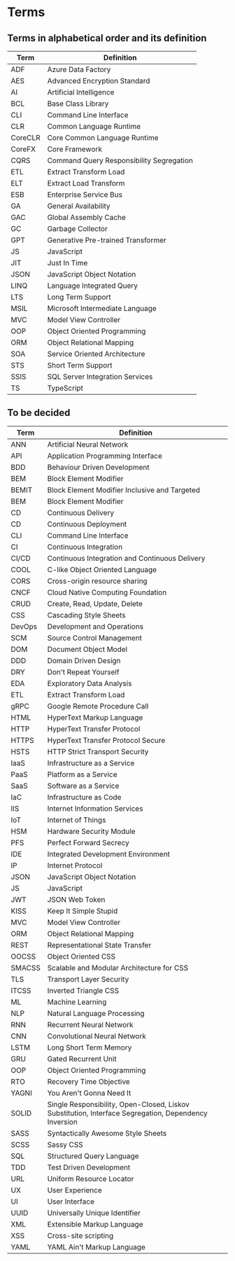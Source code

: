 # Terms

## Terms in alphabetical order and its definition

| Term | Definition |
| -------- | ------- |
| ADF | Azure Data Factory |
| AES | Advanced Encryption Standard |
| AI | Artificial Intelligence |
| BCL | Base Class Library |
| CLI | Command Line Interface |
| CLR | Common Language Runtime |
| CoreCLR | Core Common Language Runtime |
| CoreFX | Core Framework |
| CQRS | Command Query Responsibility Segregation |
| ETL | Extract Transform Load |
| ELT | Extract Load Transform |
| ESB | Enterprise Service Bus |
| GA | General Availability |
| GAC | Global Assembly Cache |
| GC | Garbage Collector |
| GPT | Generative Pre-trained Transformer |
| JS | JavaScript |
| JIT | Just In Time |
| JSON | JavaScript Object Notation |
| LINQ | Language Integrated Query |
| LTS | Long Term Support |
| MSIL | Microsoft Intermediate Language |
| MVC | Model View Controller |
| OOP | Object Oriented Programming |
| ORM | Object Relational Mapping |
| SOA | Service Oriented Architecture |
| STS | Short Term Support |
| SSIS | SQL Server Integration Services |
| TS | TypeScript |

## To be decided

| Term | Definition |
| -------- | ------- |
| ANN | Artificial Neural Network |
| API | Application Programming Interface |
| BDD | Behaviour Driven Development |
| BEM | Block Element Modifier |
| BEMIT | Block Element Modifier Inclusive and Targeted |
| BEM | Block Element Modifier |
| CD | Continuous Delivery |
| CD | Continuous Deployment |
| CLI | Command Line Interface |
| CI | Continuous Integration |
| CI/CD | Continuous Integration and Continuous Delivery |
| COOL | C-like Object Oriented Language |
| CORS | Cross-origin resource sharing  |
| CNCF | Cloud Native Computing Foundation |
| CRUD | Create, Read, Update, Delete |
| CSS | Cascading Style Sheets |
| DevOps | Development and Operations |
| SCM | Source Control Management |
| DOM | Document Object Model |
| DDD | Domain Driven Design |
| DRY | Don't Repeat Yourself |
| EDA | Exploratory Data Analysis |
| ETL | Extract Transform Load |
| gRPC | Google Remote Procedure Call |
| HTML | HyperText Markup Language |
| HTTP | HyperText Transfer Protocol |
| HTTPS | HyperText Transfer Protocol Secure |
| HSTS | HTTP Strict Transport Security |
| IaaS | Infrastructure as a Service |
| PaaS | Platform as a Service |
| SaaS | Software as a Service |
| IaC | Infrastructure as Code |
| IIS | Internet Information Services |
| IoT | Internet of Things |
| HSM | Hardware Security Module |
| PFS | Perfect Forward Secrecy |
| IDE | Integrated Development Environment |
| IP | Internet Protocol |
| JSON | JavaScript Object Notation |
| JS | JavaScript |
| JWT | JSON Web Token |
| KISS | Keep It Simple Stupid |
| MVC | Model View Controller |
| ORM | Object Relational Mapping |
| REST | Representational State Transfer |
| OOCSS | Object Oriented CSS |
| SMACSS | Scalable and Modular Architecture for CSS |
| TLS | Transport Layer Security |
| ITCSS | Inverted Triangle CSS |
| ML | Machine Learning |
| NLP | Natural Language Processing |
| RNN | Recurrent Neural Network |
| CNN | Convolutional Neural Network |
| LSTM | Long Short Term Memory |
| GRU | Gated Recurrent Unit |
| OOP | Object Oriented Programming |
| RTO | Recovery Time Objective |
| YAGNI | You Aren't Gonna Need It |
| SOLID | Single Responsibility, Open-Closed, Liskov Substitution, Interface Segregation, Dependency Inversion |
| SASS | Syntactically Awesome Style Sheets |
| SCSS | Sassy CSS |
| SQL | Structured Query Language |
| TDD | Test Driven Development |
| URL | Uniform Resource Locator |
| UX | User Experience |
| UI | User Interface |
| UUID | Universally Unique Identifier |
| XML | Extensible Markup Language |
| XSS | Cross-site scripting |
| YAML | YAML Ain't Markup Language |
